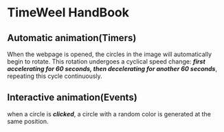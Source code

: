 # **TimeWeel HandBook**

## Automatic animation(Timers)
When the webpage is opened, the circles in the image will automatically begin to rotate. This rotation undergoes a cyclical speed change: ***first accelerating for 60 seconds, then decelerating for another 60 seconds***, repeating this cycle continuously. 
## Interactive animation(Events)
when a circle is ***clicked***, a circle with a random color is generated at the same position.